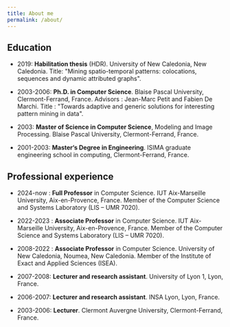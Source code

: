 ```yaml
---
title: About me
permalink: /about/
---
```


## Education

- 2019: **Habilitation thesis** (HDR). University of New Caledonia, New Caledonia.
Title: "Mining spatio-temporal patterns: colocations, sequences and dynamic attributed graphs".

- 2003-2006: **Ph.D. in Computer Science**. Blaise Pascal University, Clermont-Ferrand, France.
Advisors : Jean-Marc Petit and Fabien De Marchi.
Title : "Towards adaptive and generic solutions for interesting pattern mining in data".

- 2003: **Master of Science in Computer Science**, Modeling and Image Processing. Blaise Pascal University, Clermont-Ferrand, France.

- 2001-2003: **Master‘s Degree in Engineering**. ISIMA graduate engineering school in computing, Clermont-Ferrand, France.


## Professional experience

- 2024-now : **Full Professor** in Computer Science. IUT Aix-Marseille University, Aix-en-Provence, France. Member of the Computer Science and Systems Laboratory (LIS – UMR 7020).

- 2022-2023 : **Associate Professor** in Computer Science. IUT Aix-Marseille University, Aix-en-Provence, France. Member of the Computer Science and Systems Laboratory (LIS – UMR 7020).

- 2008-2022 : **Associate Professor** in Computer Science. University of New Caledonia, Noumea, New Caledonia. Member of the Institute of Exact and Applied Sciences (ISEA).
  
- 2007-2008: **Lecturer and research assistant**. University of Lyon 1, Lyon, France.

- 2006-2007: **Lecturer and research assistant**. INSA Lyon, Lyon, France.
  
- 2003-2006: **Lecturer**. Clermont Auvergne University, Clermont-Ferrand, France.